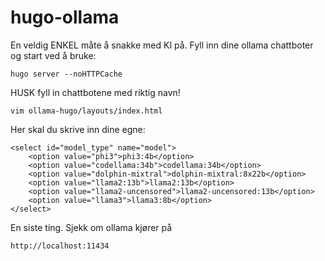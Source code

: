 # hugo-ollama

En veldig ENKEL måte å snakke med KI på. Fyll inn dine ollama chattboter og start ved å bruke: 
    
    hugo server --noHTTPCache

HUSK fyll in chattbotene med riktig navn! 

    vim ollama-hugo/layouts/index.html

Her skal du skrive inn dine egne:

    <select id="model_type" name="model">
		<option value="phi3">phi3:4b</option>
		<option value="codellama:34b">codellama:34b</option>
		<option value="dolphin-mixtral">dolphin-mixtral:8x22b</option>
		<option value="llama2:13b">llama2:13b</option>
		<option value="llama2-uncensored">llama2-uncensored:13b</option>
		<option value="llama3">llama3:8b</option>
    </select>

En siste ting. Sjekk om ollama kjører på

    http://localhost:11434

